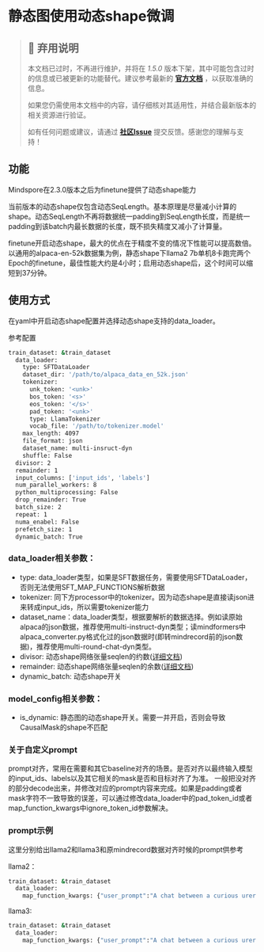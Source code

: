 # 静态图使用动态shape微调

> ## 🚨 弃用说明
>
> 本文档已过时，不再进行维护，并将在 *1.5.0* 版本下架，其中可能包含过时的信息或已被更新的功能替代。建议参考最新的 **[官方文档](https://www.mindspore.cn/mindformers/docs/zh-CN/dev/index.html)** ，以获取准确的信息。
>
> 如果您仍需使用本文档中的内容，请仔细核对其适用性，并结合最新版本的相关资源进行验证。
>
> 如有任何问题或建议，请通过 **[社区Issue](https://gitee.com/mindspore/mindformers/issues/new)** 提交反馈。感谢您的理解与支持！

## 功能

Mindspore在2.3.0版本之后为finetune提供了动态shape能力

当前版本的动态shape仅包含动态SeqLength。基本原理是尽量减小计算的shape。动态SeqLength不再将数据统一padding到SeqLength长度，而是统一padding到该batch内最长数据的长度，既不损失精度又减小了计算量。

finetune开启动态shape，最大的优点在于精度不变的情况下性能可以提高数倍。以通用的alpaca-en-52k数据集为例，静态shape下llama2 7b单机8卡跑完两个Epoch的finetune，最佳性能大约是4小时；启用动态shape后，这个时间可以缩短到37分钟。

## 使用方式

在yaml中开启动态shape配置并选择动态shape支持的data_loader。

参考配置

```bash
train_dataset: &train_dataset
  data_loader:
    type: SFTDataLoader
    dataset_dir: '/path/to/alpaca_data_en_52k.json'
    tokenizer:
      unk_token: '<unk>'
      bos_token: '<s>'
      eos_token: '</s>'
      pad_token: '<unk>'
      type: LlamaTokenizer
      vocab_file: '/path/to/tokenizer.model'
    max_length: 4097
    file_format: json
    dataset_name: multi-insruct-dyn
    shuffle: False
  divisor: 2
  remainder: 1
  input_columns: ['input_ids', 'labels']
  num_parallel_workers: 8
  python_multiprocessing: False
  drop_remainder: True
  batch_size: 2
  repeat: 1
  numa_enabel: False
  prefetch_size: 1
  dynamic_batch: True
```

### data_loader相关参数：

- type: data_loader类型，如果是SFT数据任务，需要使用SFTDataLoader，否则无法使用SFT_MAP_FUNCTIONS解析数据
- tokenizer: 同下方processor中的tokenizer。因为动态shape是直接读json进来转成input_ids，所以需要tokenizer能力
- dataset_name：data_loader类型，根据要解析的数据选择。例如读原始alpaca的json数据，推荐使用multi-instruct-dyn类型；读mindformers中alpaca_converter.py格式化过的json数据时(即转mindrecord前的json数据)，推荐使用multi-round-chat-dyn类型。
- divisor: 动态shape网络张量seqlen的约数([详细文档](https://www.mindspore.cn/docs/zh-CN/r2.3.0/api_python/mindspore/mindspore.Symbol.html))
- remainder: 动态shape网络张量seqlen的余数([详细文档](https://www.mindspore.cn/docs/zh-CN/r2.3.0/api_python/mindspore/mindspore.Symbol.html))
- dynamic_batch: 动态shape开关

### model_config相关参数：

- is_dynamic: 静态图的动态shape开关。需要一并开启，否则会导致CausalMask的shape不匹配

### 关于自定义prompt

prompt对齐，常用在需要和其它baseline对齐的场景。是否对齐以最终输入模型的input_ids、labels以及其它相关的mask是否和目标对齐了为准。
一般把没对齐的部分decode出来，并修改对应的prompt内容来完成。如果是padding或者mask字符不一致导致的误差，可以通过修改data_loader中的pad_token_id或者map_function_kwargs中ignore_token_id参数解决。

### prompt示例

这里分别给出llama2和llama3和原mindrecord数据对齐时候的prompt供参考

llama2：

```bash
train_dataset: &train_dataset
  data_loader:
    map_function_kwargs: {"user_prompt":"A chat between a curious urer and an artificial intelligence assistant. The assistant gives helpful, detailed, and polite answers to the user's questions. ", "user_prompt_role":"USER: ", "assistant_prompt_role":"ASSISTANT:"}
```

llama3:

```bash
train_dataset: &train_dataset
  data_loader:
    map_function_kwargs: {"user_prompt":"A chat between a curious urer and an artificial intelligence assistant. The assistant gives helpful, detailed, and polite answers to the user's questions. ", "user_prompt_role":"USER: ", "assistant_prompt_role":" ASSISTANT:", "bos_token":"", "sep_token":" "}
```
